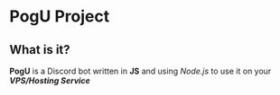 # **PogU** Project

## What is it?
**PogU** is a Discord bot written in **JS** and using *Node.js* to use it on your ***VPS/Hosting Service***